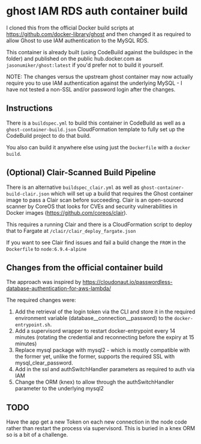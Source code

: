 # ghost IAM RDS auth container build
I cloned this from the official Docker build scripts at https://github.com/docker-library/ghost and then changed it as required to allow Ghost to use IAM authentication to the MySQL RDS.

This container is already built (using CodeBuild against the buildspec in the folder) and published on the public hub.docker.com as `jasonumiker/ghost:latest` if you'd prefer not to build it yourself.

NOTE: The changes versus the upstream ghost container may now actually require you to use IAM authentication against the underlying MySQL - I have not tested a non-SSL and/or password login after the changes. 
## Instructions
There is a `buildspec.yml` to build this container in CodeBuild as well as a `ghost-container-build.json` CloudFormation template to fully set up the CodeBuild project to do that build.

You also can build it anywhere else using just the `Dockerfile` with a `docker build`.

## (Optional) Clair-Scanned Build Pipeline
There is an alternative `buildspec_clair.yml` as well as `ghost-container-build-clair.json` which will set up a build that requires the Ghost container image to pass a Clair scan before succeeding. Clair is an open-sourced scanner by CoreOS that looks for CVEs and security vulnerabilities in Docker images (https://github.com/coreos/clair).

This requires a running Clair and there is a CloudFormation script to deploy that to Fargate at `/clair/clair_deploy_fargate.json`

If you want to see Clair find issues and fail a build change the `FROM` in the `Dockerfile` to `node:6.9.4-alpine`

## Changes from the official container build
The approach was inspired by https://cloudonaut.io/passwordless-database-authentication-for-aws-lambda/

The required changes were:
1. Add the retrieval of the login token via the CLI and store it in the required environment variable (database__connection__password) to the `docker-entrypoint.sh`.
1. Add a supervisord wrapper to restart docker-entrypoint every 14 minutes (rotating the credential and reconnecting before the expiry at 15 minutes)
1. Replace mysql package with mysql2 - which is mostly compatible with the former yet, unlike the former, supports the required SSL with mysql_clear_password.
1. Add in the ssl and authSwitchHandler parameters as required to auth via IAM
1. Change the ORM (knex) to allow through the authSwitchHandler parameter to the underlying mysql2

## TODO
Have the app get a new Token on each new connection in the node code rather than restart the process via supervisord. This is buried in a knex ORM so is a bit of a challenge.
